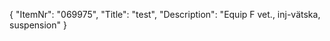 {
  "ItemNr": "069975",
  "Title": "test",
  "Description": "Equip F vet., inj-vätska, suspension"
}